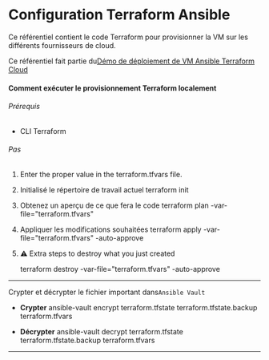 # Configuration Terraform Ansible

Ce référentiel contient le code Terraform pour provisionner la VM sur les différents fournisseurs de cloud.

Ce référentiel fait partie du[Démo de déploiement de VM Ansible Terraform Cloud](https://github.com/froberge/ansible_terraform_cloud_vm_deployment)

#### Comment exécuter le provisionnement Terraform localement

###### Prérequis

-   CLI Terraform

###### Pas

1.  Enter the proper value in the terraform.tfvars file.


1.  Initialisé le répertoire de travail actuel
            terraform init

2.  Obtenez un aperçu de ce que fera le code
        terraform plan -var-file="terraform.tfvars"

3.  Appliquer les modifications souhaitées
        terraform apply -var-file="terraform.tfvars" -auto-approve

4.  :warning: Extra steps to destroy what you just created


    terraform destroy -var-file="terraform.tfvars" -auto-approve

* * *

Crypter et décrypter le fichier important dans`Ansible Vault`

-   **Crypter**
        ansible-vault encrypt terraform.tfstate terraform.tfstate.backup terraform.tfvars

-   **Décrypter**
        ansible-vault decrypt terraform.tfstate terraform.tfstate.backup terraform.tfvars

* * *
